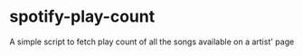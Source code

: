 # spotify-play-count
A simple script to fetch play count of all the songs available on a artist' page
